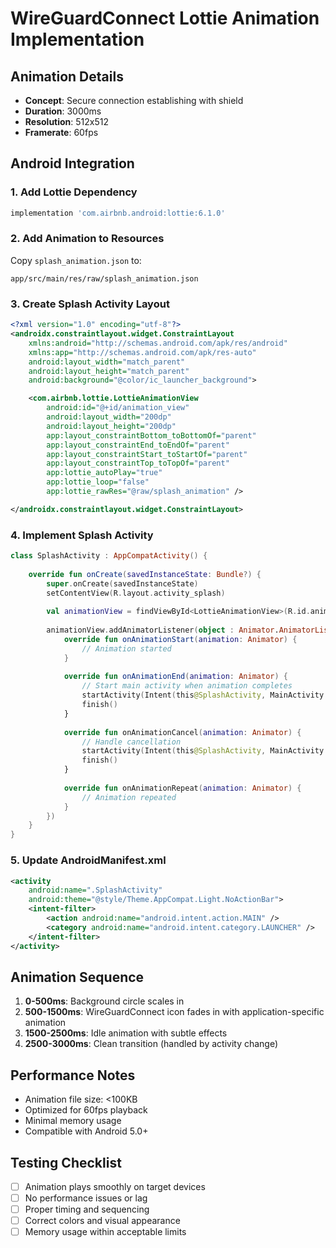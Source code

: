 # WireGuardConnect Lottie Animation Implementation

## Animation Details
- **Concept**: Secure connection establishing with shield
- **Duration**: 3000ms
- **Resolution**: 512x512
- **Framerate**: 60fps

## Android Integration

### 1. Add Lottie Dependency
```gradle
implementation 'com.airbnb.android:lottie:6.1.0'
```

### 2. Add Animation to Resources
Copy `splash_animation.json` to:
```
app/src/main/res/raw/splash_animation.json
```

### 3. Create Splash Activity Layout
```xml
<?xml version="1.0" encoding="utf-8"?>
<androidx.constraintlayout.widget.ConstraintLayout 
    xmlns:android="http://schemas.android.com/apk/res/android"
    xmlns:app="http://schemas.android.com/apk/res-auto"
    android:layout_width="match_parent"
    android:layout_height="match_parent"
    android:background="@color/ic_launcher_background">

    <com.airbnb.lottie.LottieAnimationView
        android:id="@+id/animation_view"
        android:layout_width="200dp"
        android:layout_height="200dp"
        app:layout_constraintBottom_toBottomOf="parent"
        app:layout_constraintEnd_toEndOf="parent"
        app:layout_constraintStart_toStartOf="parent"
        app:layout_constraintTop_toTopOf="parent"
        app:lottie_autoPlay="true"
        app:lottie_loop="false"
        app:lottie_rawRes="@raw/splash_animation" />

</androidx.constraintlayout.widget.ConstraintLayout>
```

### 4. Implement Splash Activity
```kotlin
class SplashActivity : AppCompatActivity() {
    
    override fun onCreate(savedInstanceState: Bundle?) {
        super.onCreate(savedInstanceState)
        setContentView(R.layout.activity_splash)
        
        val animationView = findViewById<LottieAnimationView>(R.id.animation_view)
        
        animationView.addAnimatorListener(object : Animator.AnimatorListener {
            override fun onAnimationStart(animation: Animator) {
                // Animation started
            }
            
            override fun onAnimationEnd(animation: Animator) {
                // Start main activity when animation completes
                startActivity(Intent(this@SplashActivity, MainActivity::class.java))
                finish()
            }
            
            override fun onAnimationCancel(animation: Animator) {
                // Handle cancellation
                startActivity(Intent(this@SplashActivity, MainActivity::class.java))
                finish()
            }
            
            override fun onAnimationRepeat(animation: Animator) {
                // Animation repeated
            }
        })
    }
}
```

### 5. Update AndroidManifest.xml
```xml
<activity
    android:name=".SplashActivity"
    android:theme="@style/Theme.AppCompat.Light.NoActionBar">
    <intent-filter>
        <action android:name="android.intent.action.MAIN" />
        <category android:name="android.intent.category.LAUNCHER" />
    </intent-filter>
</activity>
```

## Animation Sequence
1. **0-500ms**: Background circle scales in
2. **500-1500ms**: WireGuardConnect icon fades in with application-specific animation
3. **1500-2500ms**: Idle animation with subtle effects
4. **2500-3000ms**: Clean transition (handled by activity change)

## Performance Notes
- Animation file size: <100KB
- Optimized for 60fps playback
- Minimal memory usage
- Compatible with Android 5.0+

## Testing Checklist
- [ ] Animation plays smoothly on target devices
- [ ] No performance issues or lag
- [ ] Proper timing and sequencing
- [ ] Correct colors and visual appearance
- [ ] Memory usage within acceptable limits
